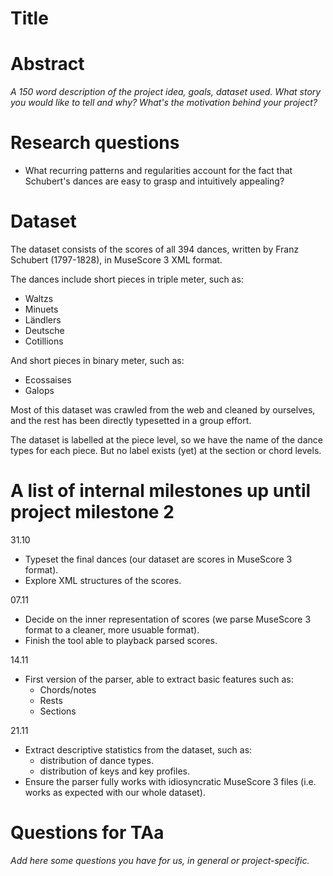 # Title

# Abstract
_A 150 word description of the project idea, goals, dataset used. What story you would like to tell and why? What's the motivation behind your project?_

# Research questions

* What recurring patterns and regularities account for the fact that Schubert's dances are easy to grasp and intuitively appealing?

# Dataset
The dataset consists of the scores of all 394 dances, written by Franz Schubert (1797-1828), in MuseScore 3 XML format.

The dances include short pieces in triple meter, such as:
* Waltzs
* Minuets
* Ländlers
* Deutsche
* Cotillions

And short pieces in binary meter, such as:
* Ecossaises
* Galops

Most of this dataset was crawled from the web and cleaned by ourselves,
and the rest has been directly typesetted in a group effort.

The dataset is labelled at the piece level, so we have the name of the dance types for each piece.
But no label exists (yet) at the section or chord levels.

# A list of internal milestones up until project milestone 2
31.10
* Typeset the final dances (our dataset are scores in MuseScore 3 format).
* Explore XML structures of the scores.

07.11
* Decide on the inner representation of scores (we parse MuseScore 3 format to a cleaner, more usuable format).
* Finish the tool able to playback parsed scores.

14.11
* First version of the parser, able to extract basic features such as:
  * Chords/notes
  * Rests
  * Sections

21.11
* Extract descriptive statistics from the dataset, such as:
  * distribution of dance types.
  * distribution of keys and key profiles.
* Ensure the parser fully works with idiosyncratic MuseScore 3 files (i.e. works as expected with our whole dataset).

# Questions for TAa
_Add here some questions you have for us, in general or project-specific._



